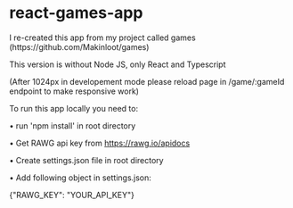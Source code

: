 # react-games-app
<p>I re-created this app from my project called games (https://github.com/Makinloot/games)</p>
<p>This version is without Node JS, only React and Typescript</p>
<p>(After 1024px in developement mode please reload page in /game/:gameId endpoint to make responsive work)</p>

To run this app locally you need to:
    <p>• run 'npm install' in root directory</p>
    <p>• Get RAWG api key from https://rawg.io/apidocs</p>
    <p>• Create settings.json file in root directory</p>
    <p>• Add following object in settings.json:</p>
    {"RAWG_KEY": "YOUR_API_KEY"}
